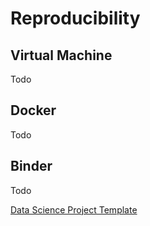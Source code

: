 # Reproducibility

## Virtual Machine
Todo

## Docker
Todo

## Binder
Todo

[Data Science Project Template](https://github.com/dddlab/ds-project-template)
